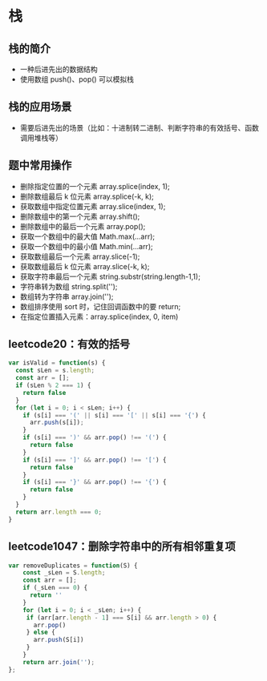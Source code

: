# 栈
## 栈的简介
- 一种后进先出的数据结构
- 使用数组 push()、pop() 可以模拟栈

## 栈的应用场景
- 需要后进先出的场景（比如：十进制转二进制、判断字符串的有效括号、函数调用堆栈等）

## 题中常用操作
- 删除指定位置的一个元素 array.splice(index, 1);
- 删除数组最后 k 位元素 array.splice(-k, k); 
- 获取数组中指定位置元素 array.slice(index, 1);
- 删除数组中的第一个元素 array.shift();
- 删除数组中的最后一个元素 array.pop();
- 获取一个数组中的最大值 Math.max(...arr);
- 获取一个数组中的最小值 Math.min(...arr);
- 获取数组最后一个元素 array.slice(-1);
- 获取数组最后 k 位元素 array.slice(-k, k);
- 获取字符串最后一个元素 string.substr(string.length-1,1);
- 字符串转为数组 string.split('');
- 数组转为字符串 array.join('');
- 数组排序使用 sort 时，记住回调函数中的要 return;
- 在指定位置插入元素：array.splice(index, 0, item)

## leetcode20：有效的括号
```javascript
var isValid = function(s) {
  const sLen = s.length;
  const arr = [];
  if (sLen % 2 === 1) {
    return false
  }
  for (let i = 0; i < sLen; i++) {
    if (s[i] === '(' || s[i] === '[' || s[i] === '{') {
      arr.push(s[i]);
    }
    if (s[i] === ')' && arr.pop() !== '(') {
      return false
    }
    if (s[i] === ']' && arr.pop() !== '[') {
      return false
    }
    if (s[i] === '}' && arr.pop() !== '{') {
      return false
    }
  }
  return arr.length === 0;
}
```

## leetcode1047：删除字符串中的所有相邻重复项
```javascript
var removeDuplicates = function(S) {
	const _sLen = S.length;
	const arr = [];
	if (_sLen === 0) {
	  return ''
	}
	for (let i = 0; i < _sLen; i++) {
	 if (arr[arr.length - 1] === S[i] && arr.length > 0) {
	   arr.pop()
	 } else {
	   arr.push(S[i])
	 }
	}
	return arr.join('');
};
```
